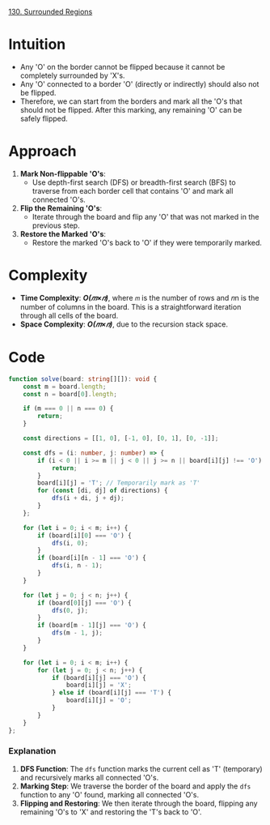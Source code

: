 [130. Surrounded Regions](https://leetcode.com/problems/surrounded-regions/)

# Intuition
- Any 'O' on the border cannot be flipped because it cannot be completely surrounded by 'X's.
- Any 'O' connected to a border 'O' (directly or indirectly) should also not be flipped.
- Therefore, we can start from the borders and mark all the 'O's that should not be flipped. After this marking, any remaining 'O' can be safely flipped.

# Approach
1. **Mark Non-flippable 'O's**:
   - Use depth-first search (DFS) or breadth-first search (BFS) to traverse from each border cell that contains 'O' and mark all connected 'O's.
2. **Flip the Remaining 'O's**:
   - Iterate through the board and flip any 'O' that was not marked in the previous step.
3. **Restore the Marked 'O's**:
   - Restore the marked 'O's back to 'O' if they were temporarily marked.

# Complexity
- **Time Complexity**: ***O(𝑚×𝑛)***, where `𝑚` is the number of rows and 𝑛n is the number of columns in the board. This is a straightforward iteration through all cells of the board.
- **Space Complexity**: ***O(𝑚×𝑛)***, due to the recursion stack space.
# Code
```typescript
function solve(board: string[][]): void {
    const m = board.length;
    const n = board[0].length;

    if (m === 0 || n === 0) {
        return;
    }

    const directions = [[1, 0], [-1, 0], [0, 1], [0, -1]];

    const dfs = (i: number, j: number) => {
        if (i < 0 || i >= m || j < 0 || j >= n || board[i][j] !== 'O') {
            return;
        }
        board[i][j] = 'T'; // Temporarily mark as 'T'
        for (const [di, dj] of directions) {
            dfs(i + di, j + dj);
        }
    };

    for (let i = 0; i < m; i++) {
        if (board[i][0] === 'O') {
            dfs(i, 0);
        }
        if (board[i][n - 1] === 'O') {
            dfs(i, n - 1);
        }
    }

    for (let j = 0; j < n; j++) {
        if (board[0][j] === 'O') {
            dfs(0, j);
        }
        if (board[m - 1][j] === 'O') {
            dfs(m - 1, j);
        }
    }

    for (let i = 0; i < m; i++) {
        for (let j = 0; j < n; j++) {
            if (board[i][j] === 'O') {
                board[i][j] = 'X';
            } else if (board[i][j] === 'T') {
                board[i][j] = 'O';
            }
        }
    }
};

```

### Explanation
1. **DFS Function**: The `dfs` function marks the current cell as 'T' (temporary) and recursively marks all connected 'O's.
2. **Marking Step**: We traverse the border of the board and apply the `dfs` function to any 'O' found, marking all connected 'O's.
3. **Flipping and Restoring**: We then iterate through the board, flipping any remaining 'O's to 'X' and restoring the 'T's back to 'O'.